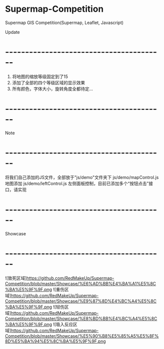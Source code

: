 # Supermap-Competition
Supermap GIS Competition(Supermap, Leaflet, Javascript)

Update
# ----------------------------------------
1.  将地图的缩放等级固定到了15
2.  添加了全部的四个等级区域的显示效果
3.  所有颜色，字体大小，旋转角度全都待定...
# ----------------------------------------

Note
# ----------------------------------------
将我们自己添加的JS文件，全部放于"js/demo"文件夹下
js/demo/mapControl.js   地图添加
js/demo/leftControl.js  左侧面板控制，目前已添加多个“按钮点击”接口，请实现
# ----------------------------------------

Showcase
# ----------------------------------------
![致死区域]https://github.com/RedMakeUp/Supermap-Competition/blob/master/Showcase/%E6%AD%BB%E4%BA%A1%E5%8C%BA%E5%9F%9F.png
![重伤区域]https://github.com/RedMakeUp/Supermap-Competition/blob/master/Showcase/%E9%87%8D%E4%BC%A4%E5%8C%BA%E5%9F%9F.png
![轻伤区域]https://github.com/RedMakeUp/Supermap-Competition/blob/master/Showcase/%E8%BD%BB%E4%BC%A4%E5%8C%BA%E5%9F%9F.png
![吸入反应区域]https://github.com/RedMakeUp/Supermap-Competition/blob/master/Showcase/%E5%90%B8%E5%85%A5%E5%8F%8D%E5%BA%94%E5%8C%BA%E5%9F%9F.png

